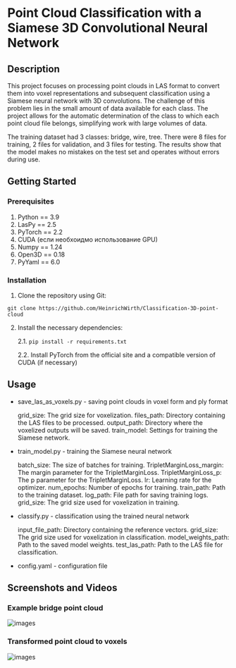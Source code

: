 # Point Cloud Classification with a Siamese 3D Convolutional Neural Network

## Description
This project focuses on processing point clouds in LAS format to convert them into voxel representations and subsequent classification using a Siamese neural network with 3D convolutions. The challenge of this problem lies in the small amount of data available for each class. The project allows for the automatic determination of the class to which each point cloud file belongs, simplifying work with large volumes of data.

The training dataset had 3 classes: bridge, wire, tree. There were 8 files for training, 2 files for validation, and 3 files for testing. The results show that the model makes no mistakes on the test set and operates without errors during use. 

## Getting Started
### Prerequisites
1. Python == 3.9
2. LasPy == 2.5
3. PyTorch == 2.2
4. CUDA (если необхоидмо использование GPU)
5. Numpy == 1.24
6. Open3D == 0.18
7. PyYaml == 6.0

### Installation
1. Clone the repository using Git:

```git clone https://github.com/HeinrichWirth/Classification-3D-point-cloud```

2. Install the necessary dependencies:

    2.1. ```pip install -r requirements.txt```

    2.2. Install PyTorch from the official site and a compatible version of CUDA (if necessary)

## Usage
- save_las_as_voxels.py - saving point clouds in voxel form and ply format

    grid_size: The grid size for voxelization.
    files_path: Directory containing the LAS files to be processed.
    output_path: Directory where the voxelized outputs will be saved.
    train_model: Settings for training the Siamese network.

- train_model.py - training the Siamese neural network
  
    batch_size: The size of batches for training.
    TripletMarginLoss_margin: The margin parameter for the TripletMarginLoss.
    TripletMarginLoss_p: The p parameter for the TripletMarginLoss.
    lr: Learning rate for the optimizer.
    num_epochs: Number of epochs for training.
    train_path: Path to the training dataset.
    log_path: File path for saving training logs.
    grid_size: The grid size used for voxelization in training.

- classify.py - classification using the trained neural network
  
    input_file_path: Directory containing the reference vectors.
    grid_size: The grid size used for voxelization in classification.
    model_weights_path: Path to the saved model weights.
    test_las_path: Path to the LAS file for classification.

- config.yaml - configuration file

## Screenshots and Videos

### Example bridge point cloud
![images](https://github.com/HeinrichWirth/Classification-3D-point-cloud/blob/main/images/bridge_point.png "Bridge point cloud")

### Transformed point cloud to voxels
![images](https://github.com/HeinrichWirth/Classification-3D-point-cloud/blob/main/images/bridge_voxel.png "Bridge voxels")


